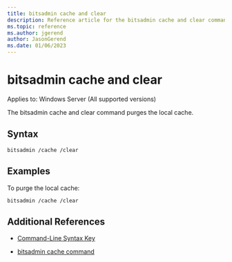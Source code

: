 ```yaml
---
title: bitsadmin cache and clear
description: Reference article for the bitsadmin cache and clear command that purges the local cache.
ms.topic: reference
ms.author: jgerend
author: JasonGerend
ms.date: 01/06/2023
---
```


# bitsadmin cache and clear

Applies to: Windows Server (All supported versions)

The bitsadmin cache and clear command purges the local cache.

## Syntax

```
bitsadmin /cache /clear
```

## Examples

To purge the local cache:

```
bitsadmin /cache /clear
```

## Additional References

- [Command-Line Syntax Key](command-line-syntax-key.md)

- [bitsadmin cache command](bitsadmin-cache.md)
